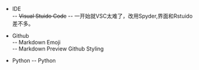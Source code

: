  - IDE  
  -- ~~Visual Stuido Code~~
  -- 一开始就VSC太难了，改用Spyder,界面和Rstuido差不多。   
  
- Github  
 -- Markdown Emoji  
 -- Markdown Preview Github Styling

- Python
 -- Python